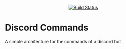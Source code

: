 <p align="center">
<a href="https://travis-ci.org/ivan94/discord-commands"><img src="https://travis-ci.org/ivan94/discord-commands.svg?branch=master" alt="Build Status"></a>
</p>

# Discord Commands
A simple architecture for the commands of a discord bot
